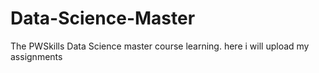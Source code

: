 # Data-Science-Master
The PWSkills Data Science master course learning. here i will upload my assignments
